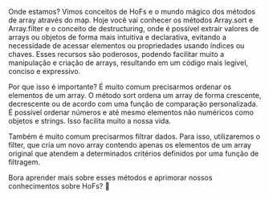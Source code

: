 Onde estamos?
Vimos conceitos de HoFs e o mundo mágico dos métodos de array através do map.
 Hoje você vai conhecer os métodos Array.sort e Array.filter e o conceito de 
 destructuring, onde é possível extrair valores de arrays ou objetos de forma 
 mais intuitiva e declarativa, evitando a necessidade de acessar elementos ou 
 propriedades usando índices ou chaves. Esses recursos são poderosos, podendo 
 facilitar muito a manipulação e criação de arrays, resultando em um código 
 mais legível, conciso e expressivo.

Por que isso é importante?
É muito comum precisarmos ordenar os elementos de um array. 
O método sort ordena um array de forma crescente, decrescente 
ou de acordo com uma função de comparação personalizada. 
É possível ordenar números e até mesmo elementos não numéricos 
como objetos e strings. Isso facilita muito a nossa vida.

Também é muito comum precisarmos filtrar dados. Para isso, 
utilizaremos o filter, que cria um novo array contendo apenas 
os elementos de um array original que atendem a determinados 
critérios definidos por uma função de filtragem.

Bora aprender mais sobre esses métodos e aprimorar nossos conhecimentos sobre HoFs? 👊